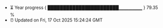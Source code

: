 - ⏳ Year progress { ███████████████████████▁▁▁▁▁▁▁ } 79.35 %
- ⏰ Updated on Fri, 17 Oct 2025 15:24:24 GMT

